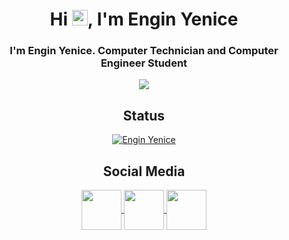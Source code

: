 <h1 align="center">Hi <img src="https://media.giphy.com/media/hvRJCLFzcasrR4ia7z/giphy.gif" width="25px">, I'm Engin Yenice</h1>

<h3 align="center">I'm Engin Yenice. Computer Technician and Computer Engineer Student</h3>

<p align="center">
<a align="center"  href="https://enginyenice.com/">
  <img align="center"  src="https://github-profile-trophy.vercel.app/?username=enginyenice&no-frame=true&no-bg=true&theme=monokai&column=7"> 
</a>
</p>
<h2 align="center">Status</h2>
<p align="center">
<a href="https://enginyenice.com/">
<img align="center" src="https://github-readme-stats.vercel.app/api?username=enginyenice&show_icons=true&theme=dracula&include_all_commits=true&count_private=true" alt="Engin Yenice" />
</a>
</p>

<h2 align="center">Social Media</h2>
<p align="center">
<a href="https://www.linkedin.com/in/engin-yenice-a78436148/">
  <img align="center" src="https://files.enginyenice.com/images/linkedin-circle.png" width="64">
</a>

<a href="https://twitter.com/yenice_engin">
  <img align="center" src="https://files.enginyenice.com/images/twitter-circle.png" width="64">
</a>

<a href="https://www.instagram.com/ngn.yenice/">
  <img align="center" src="https://files.enginyenice.com/images/instagram-circle.png" width="64">
</a>
</p>






